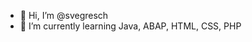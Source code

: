 - 👋 Hi, I’m @svegresch
- 🌱 I’m currently learning Java, ABAP, HTML, CSS, PHP


<!---
svegresch/svegresch is a ✨ special ✨ repository because its `README.md` (this file) appears on your GitHub profile.
You can click the Preview link to take a look at your changes.
--->
